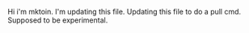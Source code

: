 Hi i'm mktoin. I'm updating this file. Updating this file to do a pull cmd. Supposed to be experimental.
